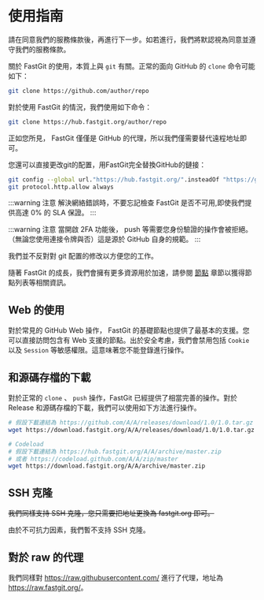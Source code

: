 # 使用指南

請在同意我們的服務條款後，再進行下一步。如若進行，我們將默認視為同意並遵守我們的服務條款。

關於 FastGit 的使用，本質上與 `git` 有關。正常的面向 GitHub 的 `clone` 命令可能如下：

```bash
git clone https://github.com/author/repo
```

對於使用 FastGit 的情況，我們使用如下命令：

```bash
git clone https://hub.fastgit.org/author/repo
```

正如您所見， FastGit 僅僅是 GitHub 的代理，所以我們僅需要替代遠程地址即可。

您還可以直接更改git的配置，用FastGit完全替換GitHub的鏈接：

```bash
git config --global url."https://hub.fastgit.org/".insteadOf "https://github.com/"
git protocol.http.allow always
```

:::warning 注意
解決網絡錯誤時，不要忘記檢查 FastGit 是否不可用,即使我們提供高達 0% 的 SLA 保證。
:::

:::warning 注意
當開啟 2FA 功能後， push 等需要您身份驗證的操作會被拒絕。 （無論您使用連接令牌與否）這是源於 GitHub 自身的規範。
:::

我們並不反對對 git 配置的修改以方便您的工作。

隨著 FastGit 的成長，我們會擁有更多資源用於加速，請參閱 [節點](../zh-tw/node.html) 章節以獲得節點列表等相關資訊。

## Web 的使用

對於常見的 GitHub Web 操作， FastGit 的基礎節點也提供了最基本的支援。您可以直接訪問包含有 Web 支援的節點。出於安全考慮，我們會禁用包括 `Cookie` 以及 `Session` 等敏感權限。這意味著您不能登錄進行操作。

## 和源碼存檔的下載

對於正常的 `clone` 、 `push` 操作，FastGit 已經提供了相當完善的操作。對於 Release 和源碼存檔的下載，我們可以使用如下方法進行操作。

```bash
# 假設下載連結為 https://github.com/A/A/releases/download/1.0/1.0.tar.gz
wget https://download.fastgit.org/A/A/releases/download/1.0/1.0.tar.gz

# Codeload
# 假設下載連結為 https://hub.fastgit.org/A/A/archive/master.zip
# 或者 https://codeload.github.com/A/A/zip/master
wget https://download.fastgit.org/A/A/archive/master.zip
```

## SSH 克隆

~~我們同樣支持 SSH 克隆，您只需要把地址更換為 fastgit.org 即可。~~

由於不可抗力因素，我們暫不支持 SSH 克隆。

## 對於 raw 的代理

我們同樣對 <https://raw.githubusercontent.com/> 進行了代理，地址為 <https://raw.fastgit.org/>。
